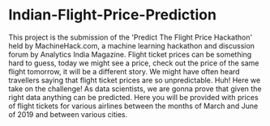 # Indian-Flight-Price-Prediction
This project is the submission of the 'Predict The Flight Price Hackathon' held by MachineHack.com, a machine learning hackathon and discussion forum by Analytics India Magazine. Flight ticket prices can be something hard to guess, today we might see a price, check out the price of the same flight tomorrow, it will be a different story. We might have often heard travellers saying that flight ticket prices are so unpredictable. Huh! Here we take on the challenge! As data scientists, we are gonna prove that given the right data anything can be predicted. Here you will be provided with prices of flight tickets for various airlines between the months of March and June of 2019 and between various cities.
